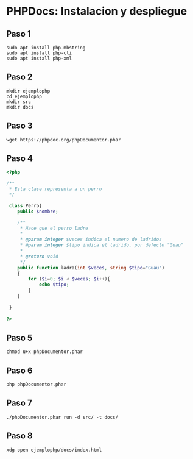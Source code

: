 # PHPDocs: Instalacion y despliegue

## Paso 1

```
sudo apt install php-mbstring
sudo apt install php-cli
sudo apt install php-xml
```


## Paso 2

```
mkdir ejemplophp
cd ejemplophp
mkdir src
mkdir docs
```



## Paso 3

```
wget https://phpdoc.org/phpDocumentor.phar
```

## Paso 4

```php
<?php

/**
 * Esta clase representa a un perro
 */

 class Perro{
    public $nombre;

    /**
     * Hace que el perro ladre
     * 
     * @param integer $veces indica el numero de ladridos 
     * @param integer $tipo indica el ladrido, por defecto "Guau"
     * 
     * @return void
     */
    public function ladra(int $veces, string $tipo="Guau")
    {
        for ($i=0; $i < $veces; $i++){
            echo $tipo;
        }
    }
    
 }
 
?>
```

## Paso 5

```
chmod u+x phpDocumentor.phar
```

## Paso 6

```
php phpDocumentor.phar
```

## Paso 7

```
./phpDocumentor.phar run -d src/ -t docs/
```

## Paso 8

```
xdg-open ejemplophp/docs/index.html
```

